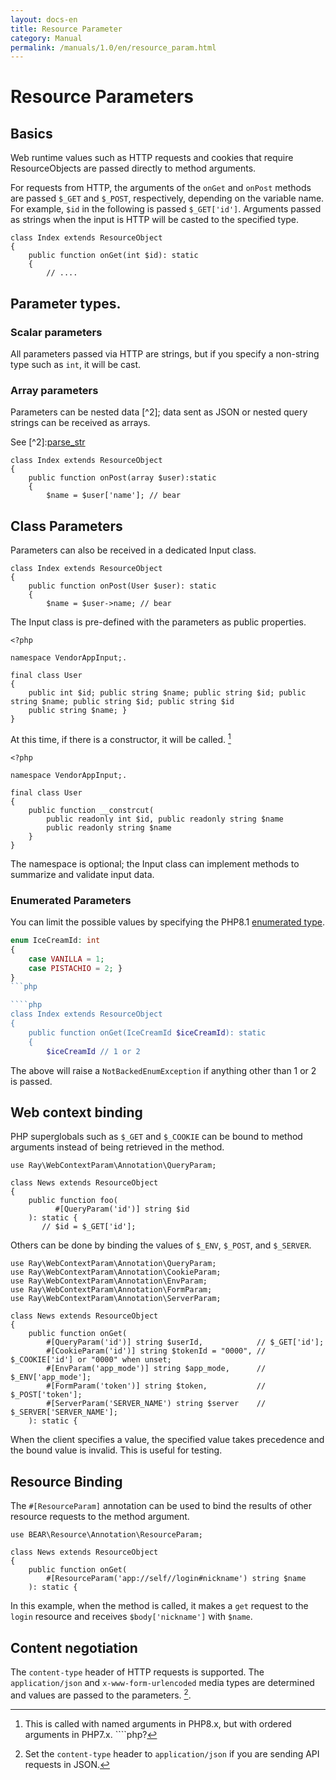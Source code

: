 ```yaml
---
layout: docs-en
title: Resource Parameter
category: Manual
permalink: /manuals/1.0/en/resource_param.html
---
```


# Resource Parameters

## Basics

Web runtime values such as HTTP requests and cookies that require ResourceObjects are passed directly to method arguments.

For requests from HTTP, the arguments of the `onGet` and `onPost` methods are passed `$_GET` and `$_POST`, respectively, depending on the variable name. For example, `$id` in the following is passed `$_GET['id']`. Arguments passed as strings when the input is HTTP will be casted to the specified type.


```php?start_inline
class Index extends ResourceObject
{
    public function onGet(int $id): static
    {
        // ....
```

## Parameter types.

### Scalar parameters

All parameters passed via HTTP are strings, but if you specify a non-string type such as `int`, it will be cast.

### Array parameters

Parameters can be nested data [^2]; data sent as JSON or nested query strings can be received as arrays.

See [^2]:[parse_str](https://www.php.net/manual/ja/function.parse-str.php)

```php?start_inline
class Index extends ResourceObject
{
    public function onPost(array $user):static
    {
        $name = $user['name']; // bear
```

## Class Parameters

Parameters can also be received in a dedicated Input class.

```php?start_inline
class Index extends ResourceObject
{
    public function onPost(User $user): static
    {
        $name = $user->name; // bear
````

The Input class is pre-defined with the parameters as public properties.

````php?start_inline
<?php

namespace VendorAppInput;.

final class User
{
    public int $id; public string $name; public string $id; public string $name; public string $id; public string $id
    public string $name; }
}
````

At this time, if there is a constructor, it will be called. [^php8]

[^php8]: This is called with named arguments in PHP8.x, but with ordered arguments in PHP7.x. ````php?

```php?start_inline
<?php

namespace VendorAppInput;.

final class User
{
    public function __constrcut(
        public readonly int $id, public readonly string $name
        public readonly string $name
    }
}
```

The namespace is optional; the Input class can implement methods to summarize and validate input data.


### Enumerated Parameters

You can limit the possible values by specifying the PHP8.1 [enumerated type](https://www.php.net/manual/ja/language.types.enumerations.php).

```php
enum IceCreamId: int
{
    case VANILLA = 1;
    case PISTACHIO = 2; }
}
```php

````php
class Index extends ResourceObject
{
    public function onGet(IceCreamId $iceCreamId): static
    {
        $iceCreamId // 1 or 2
```

The above will raise a `NotBackedEnumException` if anything other than 1 or 2 is passed.

## Web context binding

PHP superglobals such as `$_GET` and `$_COOKIE` can be bound to method arguments instead of being retrieved in the method.

```php?start_inline
use Ray\WebContextParam\Annotation\QueryParam;

class News extends ResourceObject
{
    public function foo(
    	  #[QueryParam('id')] string $id
    ): static {
       // $id = $_GET['id'];
```

Others can be done by binding the values of `$_ENV`, `$_POST`, and `$_SERVER`.

```php?start_inline
use Ray\WebContextParam\Annotation\QueryParam;
use Ray\WebContextParam\Annotation\CookieParam;
use Ray\WebContextParam\Annotation\EnvParam;
use Ray\WebContextParam\Annotation\FormParam;
use Ray\WebContextParam\Annotation\ServerParam;

class News extends ResourceObject
{
    public function onGet(
        #[QueryParam('id')] string $userId,            // $_GET['id'];
        #[CookieParam('id')] string $tokenId = "0000", // $_COOKIE['id'] or "0000" when unset;
        #[EnvParam('app_mode')] string $app_mode,      // $_ENV['app_mode'];
        #[FormParam('token')] string $token,           // $_POST['token'];
        #[ServerParam('SERVER_NAME') string $server    // $_SERVER['SERVER_NAME'];
    ): static {
```

When the client specifies a value, the specified value takes precedence and the bound value is invalid. This is useful for testing.

## Resource Binding

The `#[ResourceParam]` annotation can be used to bind the results of other resource requests to the method argument.

```php?start_inline
use BEAR\Resource\Annotation\ResourceParam;

class News extends ResourceObject
{
    public function onGet(
        #[ResourceParam('app://self//login#nickname') string $name
    ): static {
```

In this example, when the method is called, it makes a `get` request to the `login` resource and receives `$body['nickname']` with `$name`.

## Content negotiation

The `content-type` header of HTTP requests is supported. The `application/json` and `x-www-form-urlencoded` media types are determined and values are passed to the parameters. [^json].

[^json]:Set the `content-type` header to `application/json` if you are sending API requests in JSON.

